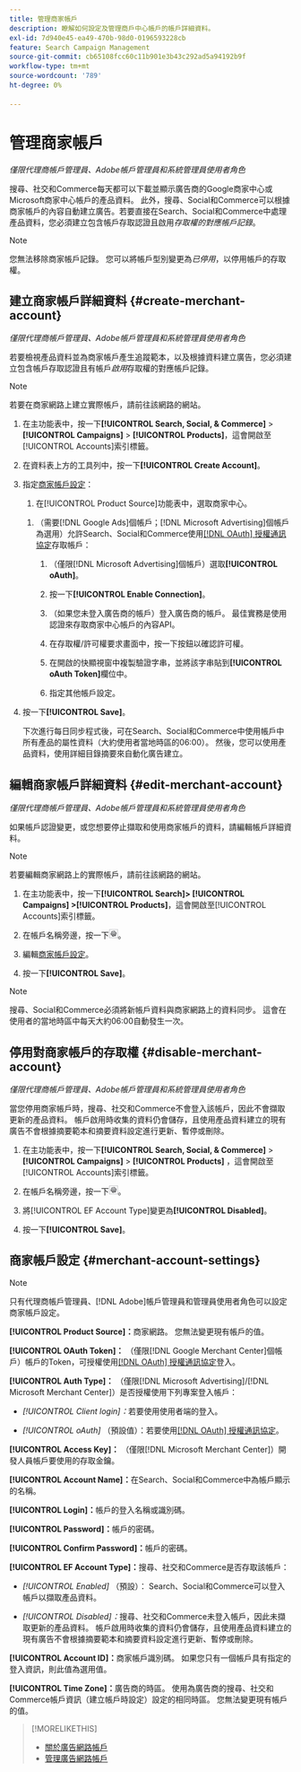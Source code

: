 ```yaml
---
title: 管理商家帳戶
description: 瞭解如何設定及管理商戶中心帳戶的帳戶詳細資料。
exl-id: 7d940e45-ea49-470b-98d0-0196593228cb
feature: Search Campaign Management
source-git-commit: cb65108fcc60c11b901e3b43c292ad5a94192b9f
workflow-type: tm+mt
source-wordcount: '789'
ht-degree: 0%

---
```


# 管理商家帳戶

*僅限代理商帳戶管理員、Adobe帳戶管理員和系統管理員使用者角色*

搜尋、社交和Commerce每天都可以下載並顯示廣告商的Google商家中心或Microsoft商家中心帳戶的產品資料。 此外，搜尋、Social和Commerce可以根據商家帳戶的內容自動建立廣告。若要直接在Search、Social和Commerce中處理產品資料，您必須建立包含帳戶存取認證且啟用&#x200B;*存取權的對應帳戶記錄*。

>[!NOTE]
>
>您無法移除商家帳戶記錄。 您可以將帳戶型別變更為&#x200B;*已停用*，以停用帳戶的存取權。

## 建立商家帳戶詳細資料 {#create-merchant-account}

*僅限代理商帳戶管理員、Adobe帳戶管理員和系統管理員使用者角色*

若要檢視產品資料並為商家帳戶產生追蹤範本，以及根據資料建立廣告，您必須建立包含帳戶存取認證且有帳戶&#x200B;*啟用*&#x200B;存取權的對應帳戶記錄。

>[!NOTE]
>
>若要在商家網路上建立實際帳戶，請前往該網路的網站。

1. 在主功能表中，按一下&#x200B;**[!UICONTROL Search, Social, & Commerce]** \> **[!UICONTROL Campaigns]** \> **[!UICONTROL Products]**，這會開啟至[!UICONTROL Accounts]索引標籤。

1. 在資料表上方的工具列中，按一下&#x200B;**[!UICONTROL Create Account]**。

1. 指定[商家帳戶設定](#merchant-account-settings)：

   1. 在[!UICONTROL Product Source]功能表中，選取商家中心。

   <!--

   1. ([!DNL Meta Ads] accounts only) Log in to the [!DNL Meta Ads] account.

   And are there additional steps just for Meta? If so, create a separate procedure for it.
   
   -->

   1. （需要[!DNL Google Ads]個帳戶；[!DNL Microsoft Advertising]個帳戶為選用）允許Search、Social和Commerce使用[[!DNL OAuth] 授權通訊協定](https://oauth.net/2/)存取帳戶：

      1. （僅限[!DNL Microsoft Advertising]個帳戶）選取&#x200B;**[!UICONTROL oAuth]**。

      1. 按一下&#x200B;**[!UICONTROL Enable Connection]**。

      1. （如果您未登入廣告商的帳戶）登入廣告商的帳戶。 最佳實務是使用認證來存取商家中心帳戶的內容API。

      1. 在存取權/許可權要求畫面中，按一下按鈕以確認許可權。

      1. 在開啟的快顯視窗中複製驗證字串，並將該字串貼到&#x200B;**[!UICONTROL oAuth Token]**&#x200B;欄位中。

      1. 指定其他帳戶設定。

1. 按一下&#x200B;**[!UICONTROL Save]**。

   下次進行每日同步程式後，可在Search、Social和Commerce中使用帳戶中所有產品的屬性資料（大約使用者當地時區的06:00）。 然後，您可以使用產品資料，使用詳細目錄摘要來自動化廣告建立。

## 編輯商家帳戶詳細資料 {#edit-merchant-account}

*僅限代理商帳戶管理員、Adobe帳戶管理員和系統管理員使用者角色*

如果帳戶認證變更，或您想要停止擷取和使用商家帳戶的資料，請編輯帳戶詳細資料。

>[!NOTE]
>
>若要編輯商家網路上的實際帳戶，請前往該網路的網站。

1. 在主功能表中，按一下&#x200B;**[!UICONTROL Search]\> [!UICONTROL Campaigns] \>[!UICONTROL Products]**，這會開啟至[!UICONTROL Accounts]索引標籤。

1. 在帳戶名稱旁邊，按一下![檢視/編輯設定](/help/search-social-commerce/assets/settings.png "檢視/編輯設定")。

1. 編輯[商家帳戶設定](#merchant-account-settings)。

1. 按一下&#x200B;**[!UICONTROL Save]**。

>[!NOTE]
>
>搜尋、Social和Commerce必須將新帳戶資料與商家網路上的資料同步。 這會在使用者的當地時區中每天大約06:00自動發生一次。

## 停用對商家帳戶的存取權 {#disable-merchant-account}

*僅限代理商帳戶管理員、Adobe帳戶管理員和系統管理員使用者角色*

當您停用商家帳戶時，搜尋、社交和Commerce不會登入該帳戶，因此不會擷取更新的產品資料。 帳戶啟用時收集的資料仍會儲存，且使用產品資料建立的現有廣告不會根據摘要範本和摘要資料設定進行更新、暫停或刪除。

1. 在主功能表中，按一下&#x200B;**[!UICONTROL Search, Social, & Commerce]** \> **[!UICONTROL Campaigns]** \> **[!UICONTROL Products]** ，這會開啟至[!UICONTROL Accounts]索引標籤。

1. 在帳戶名稱旁邊，按一下![檢視/編輯設定](/help/search-social-commerce/assets/settings.png "檢視/編輯設定")。

1. 將[!UICONTROL EF Account Type]變更為&#x200B;**[!UICONTROL Disabled]**。

1. 按一下&#x200B;**[!UICONTROL Save]**。

## 商家帳戶設定 {#merchant-account-settings}

>[!NOTE]
>
>只有代理商帳戶管理員、[!DNL Adobe]帳戶管理員和管理員使用者角色可以設定商家帳戶設定。

**[!UICONTROL Product Source]：**&#x200B;商家網路。 您無法變更現有帳戶的值。

**[!UICONTROL OAuth Token]：** （僅限[!DNL Google Merchant Center]個帳戶）帳戶的Token，可授權使用[[!DNL OAuth] 授權通訊協定](https://oauth.net/2/)登入。

**[!UICONTROL Auth Type]：** （僅限[!DNL Microsoft Advertising]/[!DNL Microsoft Merchant Center]）是否授權使用下列專案登入帳戶：

* *[!UICONTROL Client login]：*&#x200B;若要使用使用者端的登入。

* *[!UICONTROL oAuth]* （預設值）：若要使用[[!DNL OAuth] 授權通訊協定](https://oauth.net/2/)。

**[!UICONTROL Access Key]：** （僅限[!DNL Microsoft Merchant Center]）開發人員帳戶要使用的存取金鑰。

**[!UICONTROL Account Name]：**&#x200B;在Search、Social和Commerce中為帳戶顯示的名稱。

**[!UICONTROL Login]：**&#x200B;帳戶的登入名稱或識別碼。

**[!UICONTROL Password]：**&#x200B;帳戶的密碼。

**[!UICONTROL Confirm Password]：**&#x200B;帳戶的密碼。

**[!UICONTROL EF Account Type]：**&#x200B;搜尋、社交和Commerce是否存取該帳戶：

* *[!UICONTROL Enabled]* （預設）： Search、Social和Commerce可以登入帳戶以擷取產品資料。

* *[!UICONTROL Disabled]：*&#x200B;搜尋、社交和Commerce未登入帳戶，因此未擷取更新的產品資料。 帳戶啟用時收集的資料仍會儲存，且使用產品資料建立的現有廣告不會根據摘要範本和摘要資料設定進行更新、暫停或刪除。

**[!UICONTROL Account ID]：**&#x200B;商家帳戶識別碼。 如果您只有一個帳戶具有指定的登入資訊，則此值為選用值。

**[!UICONTROL Time Zone]：**&#x200B;廣告商的時區。 使用為廣告商的搜尋、社交和Commerce帳戶資訊（建立帳戶時設定）設定的相同時區。 您無法變更現有帳戶的值。

>[!MORELIKETHIS]
>
>* [關於廣告網路帳戶](ad-network-account-about.md)
>* [管理廣告網路帳戶](ad-network-account-manage.md)
